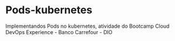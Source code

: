 # Pods-kubernetes
Implementandos Pods no kubernetes, atividade do Bootcamp Cloud DevOps Experience - Banco Carrefour - DIO
